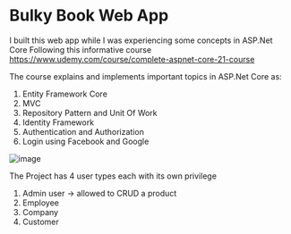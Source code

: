 # Bulky Book Web App
I built this web app while I was experiencing some concepts in ASP.Net Core
Following this informative course https://www.udemy.com/course/complete-aspnet-core-21-course

The course explains and implements  important topics in ASP.Net Core as:
1. Entity Framework Core
2. MVC
3. Repository Pattern and Unit Of Work
4. Identity Framework
5. Authentication and Authorization
6. Login using Facebook and Google


![image](https://github.com/abeerqqq/BulkyBook1/assets/47059194/dbf43566-f238-4e1e-ab27-9cf128ebe47e)

The Project has 4 user types each with its own privilege 
1. Admin user -> allowed to CRUD a product
2. Employee
3. Company
4. Customer 
